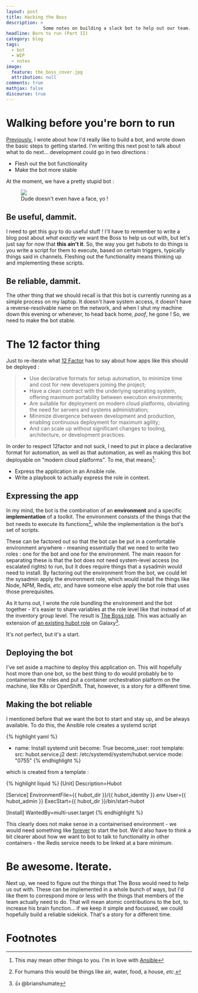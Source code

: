```yaml
---
layout: post
title: Hacking the Boss
description: > 
              Some notes on building a slack bot to help out our team. (Part II)
headline: Born to run (Part II)
category: blog
tags:
  - bot
  - WIP
  - notes
image:
  feature: the_boss_cover.jpg
  attribution: null
comments: true
mathjax: false
discourse: true
---
```


# Walking before you're born to run

[Previously]({{page.previous.url}}), I wrote about how I'd really like to build a bot, and wrote down the basic steps to getting started.
I'm writing this next post to talk about what to do next... development could go in two directions : 

  * Flesh out the bot functionality
  * Make the bot more stable

At the moment, we have a pretty stupid bot : 
<figure>
<img src="{{site.url}}/images/the-boss-first-contact.png">
<figcaption>
Dude doesn't even have a face, yo !
</figcaption>
</figure>

## Be useful, dammit.

I need to get this guy to do useful stuff ! I'll have to remember to write a blog post about _what exactly_ we want the Boss to help us out with, but let's just say for now that **this ain't it**.
So, the way you get hubots to do things is you write a script for them to execute, based on certain triggers, typically things said in channels.
Fleshing out the functionality means thinking up and implementing these scripts. 

## Be reliable, dammit.

The other thing that we should recall is that this bot is currently running as a simple process on my laptop. It doesn't have system access, it doesn't have a reverse-resolvable name on the network, and when I shut my machine down this evening or whenever, to head back home, *poof*, he gone !
So, we need to make the bot stable.

# The 12 factor thing

Just to re-iterate what [12 Factor](http://12factor.net) has to say about how apps like this should be deployed : 

> - Use declarative formats for setup automation, to minimize time and cost for new developers  joining the project;
> - Have a clean contract with the underlying operating system, offering maximum portability between execution environments;
> - Are suitable for deployment on modern cloud platforms, obviating the need for servers and systems administration;
> - Minimize divergence between development and production, enabling continuous deployment for maximum agility;
> - And can scale up without significant changes to tooling, architecture, or development practices.

In order to respect 12factor and not suck, I need to put in place a declarative format for automation, as well as that automation, as well as making this bot deployable on "modern cloud platforms". 
To me, that means[^to_you]: 

  - Express the application in an Ansible role.
  - Write a playbook to actually express the role in context. 

## Expressing the app

In my mind, the bot is the combination of an **environment** and a specific **implementation** of a toolkit. 
The environment consists of the things that the bot needs to execute its functions[^human_environment], while the implementation is the bot's set of scripts. 

These can be factored out so that the bot can be put in a comfortable environment anywhere - meaning essentially that we need to write two roles : one for the bot and one for the environment.
The main reason for separating these is that the bot does not need system-level access (no escalated rights) to run, but it does require things that a sysadmin would need to install. 
By factoring out the environment from the bot, we could let the sysadmin apply the environment role, which would install the things like Node, NPM, Redis, _etc_, and have someone else apply the bot role that uses those prerequisites. 

As it turns out, I wrote the role bundling the environment and the bot together - it's easier to share variables at  the role level like that instead of at the inventory group level. 
The result is <span class="label label-primary"><i class="fa fa-github"></i > <a href="https://github.com/AAROC/DevOps/tree/master/Ansible/roles/the_boss">The Boss role</a></span>. This was actually an extension of [an existing hubot role](https://galaxy.ansible.com/brianshumate/hubot/) on Galaxy[^brianshumate].

It's not perfect, but it's a start. 

## Deploying the bot

I've set aside a machine to deploy this application on. This will hopefully host more than one bot, so the best thing to do would probably be to containerise the roles and put a container orchestration platform on the machine, like K8s or OpenShift. That, however, is a story for a different time. 

## Making the bot reliable
 
I mentioned before that we want the bot to start and stay up, and be always available. To do this, the Ansible role creates a systemd script 

{% highlight yaml %}
- name: Install systemd unit
  become: True
  become_user: root
  template:
    src: hubot.service.j2
    dest: /etc/systemd/system/hubot.service
    mode: "0755"
{% endhighlight %}

which is created from a template : 

{% highlight liquid %}
[Unit]
Description=Hubot

[Service]
EnvironmentFile={{ hubot_dir }}/{{ hubot_identity }}.env
User={{ hubot_admin }}
ExecStart={{ hubot_dir }}/bin/start-hubot

[Install]
WantedBy=multi-user.target
{% endhighlight %}

This clearly does  not make sense in a containerised environment - we would need something like [forever](https://www.npmjs.com/package/forever) to start the bot. We'd also have to think a bit clearer about how we want to bot to talk to functionality in other containers - the Redis service needs to be linked at a bare minimum. 

# Be awesome. Iterate.

Next up, we need to figure out the things that The Boss would need to help us out with. These can be implemented in a whole bunch of ways, but I'd like them to correspond more or less with the things that members of the team actually need to do. 
That will mean atomic contributions to the bot, to increase his brain function... if we keep it simple and focussed, we could hopefully build a reliable sidekick. That's a story for a different time. 


#  Footnotes

[^to_you]: This may mean other things to you. I'm in love with [Ansible](http://www.ansible.com)
[^human_environment]: For humans this would be things like air, water, food, a house, _etc_. 
[^brianshumate]:  :+1: @brianshumate